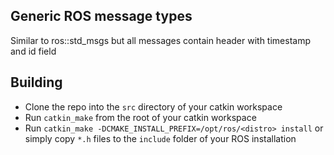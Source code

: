 ## Generic ROS message types

Similar to ros::std_msgs but all messages contain header with timestamp and id field

## Building

 - Clone the repo into the `src` directory of your catkin workspace
 - Run `catkin_make` from the root of your catkin workspace
 - Run `catkin_make -DCMAKE_INSTALL_PREFIX=/opt/ros/<distro> install` or simply copy `*.h` files to the `include` folder of your ROS installation
 